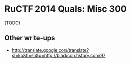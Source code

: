 # RuCTF 2014 Quals: Misc 300

(TODO)

## Other write-ups

* <http://translate.google.com/translate?sl=ko&tl=en&u=http://blackcon.tistory.com/97>
